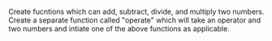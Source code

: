 Create fucntions which can add, subtract, divide, and multiply two numbers.
Create a separate function called "operate" which will take an operator and two numbers and intiate one of the above functions as applicable.
